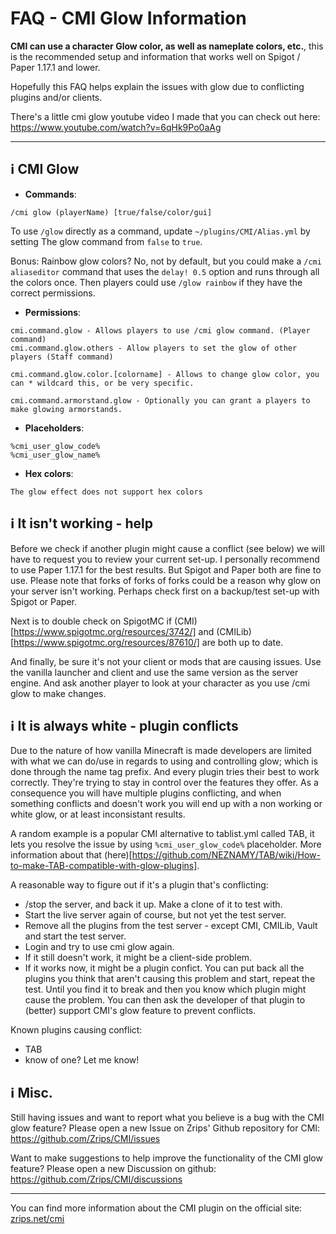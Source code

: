 # FAQ - CMI Glow Information

**CMI can use a character Glow color, as well as nameplate colors, etc.**, this is the recommended setup and information that works well on Spigot / Paper 1.17.1 and lower.

Hopefully this FAQ helps explain the issues with glow due to conflicting plugins and/or clients.

There's a little cmi glow youtube video I made that you can check out here: https://www.youtube.com/watch?v=6qHk9Po0aAg

---

## <g-emoji class="g-emoji" alias="information_source" fallback-src="https://github.githubassets.com/images/icons/emoji/unicode/2139.png">ℹ️</g-emoji> CMI Glow

- **Commands**:
```
/cmi glow (playerName) [true/false/color/gui]
```
To use `/glow` directly as a command, update `~/plugins/CMI/Alias.yml` by setting The glow command from `false` to `true`.

Bonus: Rainbow glow colors? No, not by default, but you could make a `/cmi aliaseditor` command that uses the `delay! 0.5` option and runs through all the colors once. Then players could use `/glow rainbow` if they have the correct permissions.

- **Permissions**:
```
cmi.command.glow - Allows players to use /cmi glow command. (Player command)
cmi.command.glow.others - Allow players to set the glow of other players (Staff command)

cmi.command.glow.color.[colorname] - Allows to change glow color, you can * wildcard this, or be very specific.

cmi.command.armorstand.glow - Optionally you can grant a players to make glowing armorstands.
```

- **Placeholders**:
```
%cmi_user_glow_code%
%cmi_user_glow_name%
```

- **Hex colors**:
```
The glow effect does not support hex colors
```

## <g-emoji class="g-emoji" alias="information_source" fallback-src="https://github.githubassets.com/images/icons/emoji/unicode/2139.png">ℹ️</g-emoji> It isn't working - help

Before we check if another plugin might cause a conflict (see below) we will have to request you to review your current set-up. 
I personally recommend to use Paper 1.17.1 for the best results. But Spigot and Paper both are fine to use. 
Please note that forks of forks of forks could be a reason why glow on your server isn't working. Perhaps check first on a backup/test set-up with Spigot or Paper. 

Next is to double check on SpigotMC if (CMI)[https://www.spigotmc.org/resources/3742/] and (CMILib)[https://www.spigotmc.org/resources/87610/] are both up to date. 

And finally, be sure it's not your client or mods that are causing issues. Use the vanilla launcher and client and use the same version as the server engine. And ask another player to look at your character as you use /cmi glow to make changes.

## <g-emoji class="g-emoji" alias="information_source" fallback-src="https://github.githubassets.com/images/icons/emoji/unicode/2139.png">ℹ️</g-emoji> It is always white - plugin conflicts

Due to the nature of how vanilla Minecraft is made developers are limited with what we can do/use in regards to using and controlling glow; 
which is done through the name tag prefix. And every plugin tries their best to work correctly. They're trying to stay in control over the features they offer. 
As a consequence you will have multiple plugins conflicting, and when something conflicts and doesn't work you will end up with a non working or white glow, or at least inconsistant results. 

A random example is a popular CMI alternative to tablist.yml called TAB, it lets you resolve the issue by using `%cmi_user_glow_code%` placeholder. More information about that (here)[https://github.com/NEZNAMY/TAB/wiki/How-to-make-TAB-compatible-with-glow-plugins].

A reasonable way to figure out if it's a plugin that's conflicting:
- /stop the server, and back it up. Make a clone of it to test with.
- Start the live server again of course, but not yet the test server.
- Remove all the plugins from the test server - except CMI, CMILib, Vault and start the test server.
- Login and try to use cmi glow again. 
- If it still doesn't work, it might be a client-side problem.
- If it works now, it might be a plugin confict. You can put back all the plugins you think that aren't causing this problem and start, repeat the test. Until you find it to break and then you know which plugin might cause the problem. You can then ask the developer of that plugin to (better) support CMI's glow feature to prevent conflicts.

Known plugins causing conflict:
- TAB
- know of one? Let me know!

## <g-emoji class="g-emoji" alias="information_source" fallback-src="https://github.githubassets.com/images/icons/emoji/unicode/2139.png">ℹ️</g-emoji> Misc.

Still having issues and want to report what you believe is a bug with the CMI glow feature? Please open a new Issue on Zrips' Github repository for CMI:
https://github.com/Zrips/CMI/issues

Want to make suggestions to help improve the functionality of the CMI glow feature? Please open a new Discussion on github:
https://github.com/Zrips/CMI/discussions

---

You can find more information about the CMI plugin on the official site: [zrips.net/cmi](https://www.zrips.net/cmi/)
